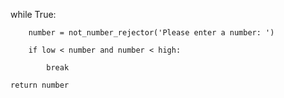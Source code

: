while True:

        number = not_number_rejector('Please enter a number: ')

        if low < number and number < high:

            break

    return number
    